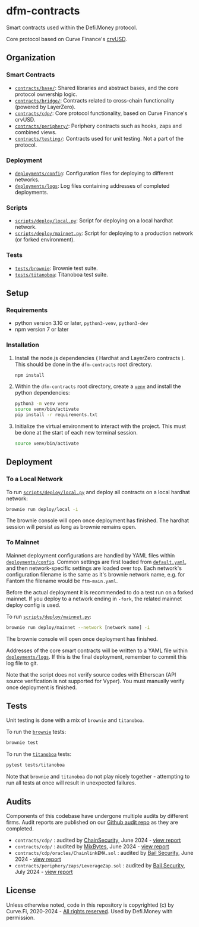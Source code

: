 # dfm-contracts

Smart contracts used within the Defi.Money protocol.

Core protocol based on Curve Finance's [crvUSD](https://github.com/curvefi/curve-stablecoin).

## Organization

### Smart Contracts
* [`contracts/base/`](contracts/base): Shared libraries and abstract bases, and the core protocol ownership logic.
* [`contracts/bridge/`](contracts/bridge): Contracts related to cross-chain functionality (powered by LayerZero).
* [`contracts/cdp/`](contracts/cdp): Core protocol functionality, based on Curve Finance's crvUSD.
* [`contracts/periphery/`](contracts/periphery): Periphery contracts such as hooks, zaps and combined views.
* [`contracts/testing/`](contracts/testing): Contracts used for unit testing. Not a part of the protocol.

### Deployment
* [`deployments/config`](deployments/config): Configuration files for deploying to different networks.
* [`deployments/logs`](deployments/logs): Log files containing addresses of completed deployments.

### Scripts
* [`scripts/deploy/local.py`](scripts/deploy/local.py): Script for deploying on a local hardhat network.
* [`scripts/deploy/mainnet.py`](scripts/deploy/mainnet.py): Script for deploying to a production network (or forked environment).

### Tests
* [`tests/brownie`](tests/brownie): Brownie test suite.
* [`tests/titanoboa`](tests/titanoboa): Titanoboa test suite.

## Setup

### Requirements

- python version 3.10 or later, `python3-venv`, `python3-dev`
- npm version 7 or later

### Installation

1. Install the node.js dependencies ( Hardhat and LayerZero contracts ). This should be done in the `dfm-contracts` root directory.

   ```bash
   npm install
   ```

2. Within the `dfm-contracts` root directory, create a [`venv`](https://docs.python.org/3/library/venv.html) and install the python dependencies:

   ```bash
   python3 -m venv venv
   source venv/bin/activate
   pip install -r requirements.txt
   ```

3. Initialize the virtual environment to interact with the project. This must be done at the start of each new terminal session.

   ```bash
   source venv/bin/activate
   ```

## Deployment

### To a Local Network

To run [`scripts/deploy/local.py`](scripts/deploy/local.py) and deploy all contracts on a local hardhat network:

```bash
brownie run deploy/local -i
```

The brownie console will open once deployment has finished. The hardhat session will persist as long as brownie remains open.

### To Mainnet

Mainnet deployment configurations are handled by YAML files within [`deployments/config`](deployments/config). Common settings are first loaded from [`default.yaml`](deployments/config/default.yaml), and then network-specific settings are loaded over top. Each network's configuration filename is the same as it's brownie network name, e.g. for Fantom the filename would be `ftm-main.yaml`.

Before the actual deployment it is recommended to do a test run on a forked mainnet. If you deploy to a network ending in `-fork`, the related mainnet deploy config is used.

To run [`scripts/deploy/mainnet.py`](scripts/deploy/mainnet.py):


```bash
brownie run deploy/mainnet --network [network name] -i
```

The brownie console will open once deployment has finished.

Addresses of the core smart contracts will be written to a YAML file within [`deployments/logs`](deployments/logs). If this is the final deployment, remember to commit this log file to git.

Note that the script does not verify source codes with Etherscan (API source verification is not supported for Vyper). You must manually verify once deployment is finished.

## Tests

Unit testing is done with a mix of `brownie` and `titanoboa`.

To run the [`brownie`](https://github.com/eth-brownie/brownie) tests:

```bash
brownie test
```

To run the [`titanoboa`](https://github.com/vyperlang/titanoboa) tests:

```bash
pytest tests/titanoboa
```

Note that `brownie` and `titanoboa` do not play nicely together - attempting to run all tests at once will result in unexpected failures.

## Audits

Components of this codebase have undergone multiple audits by different firms. Audit reports are published on our [Github audit repo](https://github.com/defidotmoney/audits) as they are completed.

* `contracts/cdp/` : audited by [ChainSecurity](https://chainsecurity.com/), June 2024 - [view report](https://github.com/defidotmoney/audits/blob/main/audits/Core%20Protocol%20-%20ChainSecurity%20-%20June%202024.pdf)
* `contracts/cdp/` : audited by [MixBytes](https://mixbytes.io/), June 2024 - [view report](https://github.com/defidotmoney/audits/blob/main/audits/Core%20Protocol%20-%20MixBytes%20-%20June%202024.pdf)
* `contracts/cdp/oracles/ChainlinkEMA.sol` : audited by [Bail Security](https://bailsec.io/), June 2024 - [view report](https://github.com/defidotmoney/audits/blob/main/audits/ChainlinkEMA%20-%20BailSec%20-%20June%202024.pdf)
* `contracts/periphery/zaps/LeverageZap.sol` : audited by [Bail Security](https://bailsec.io/), July 2024 - [view report](https://github.com/defidotmoney/audits/blob/main/audits/LeverageZap%20-%20BailSec%20-%20July%202024.pdf)

## License

Unless otherwise noted, code in this repository is copyrighted (c) by Curve.Fi, 2020-2024 - [All rights reserved](LICENSE). Used by Defi.Money with permission.

